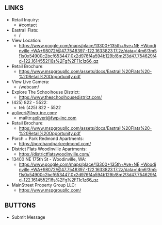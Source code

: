 ## LINKS

- Retail Inquiry:
  - #contact
- Eastrail Flats:
  - /
- View Location:
  - https://www.google.com/maps/place/13300+135th+Ave+NE,+Woodinville,+WA+98072/@47.7548397,-122.1633823,17.2z/data=!4m6!3m5!1s0x54900c2bcf653447:0x2d976f4a594b129b!8m2!3d47.754629!4d-122.1614552!16s%2Fg%2F11c1z66_qz
- Retail Brochure:
  - https://www.mspgroupllc.com/assets/docs/Eastrail%20Flats%20-%20Retail%20Opportunity.pdf
- View Live Camera:
  - /webcam/
- Explore The Schoolhouse District:
  - https://www.theschoolhousedistrict.com/
- (425) 822 - 5522:
  - tel: (425) 822 - 5522
- aoliveri@fwp-inc.com:
  - mailto:aoliveri@fwp-inc.com
- Retail Brochure:
  - https://www.mspgroupllc.com/assets/docs/Eastrail%20Flats%20-%20Retail%20Opportunity.pdf
- Porch + Park Redmond Apartments:
  - https://porchandparkredmond.com/
- District Flats Woodinville Apartments:
  - https://districtflatswoodinville.com/
- 13400 NE 175th St - Woodinville, WA:
  - https://www.google.com/maps/place/13300+135th+Ave+NE,+Woodinville,+WA+98072/@47.7548397,-122.1633823,17.2z/data=!4m6!3m5!1s0x54900c2bcf653447:0x2d976f4a594b129b!8m2!3d47.754629!4d-122.1614552!16s%2Fg%2F11c1z66_qz
- MainStreet Property Group LLC:
  - https://www.mspgroupllc.com/

## BUTTONS

- Submit Message
